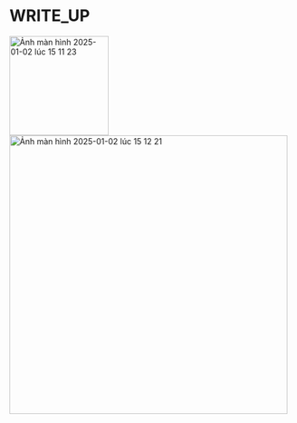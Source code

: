 # WRITE_UP

<img width="175" alt="Ảnh màn hình 2025-01-02 lúc 15 11 23" src="https://github.com/user-attachments/assets/9b6fe211-6da8-4411-9e4e-78ad79857466" />

<img width="491" alt="Ảnh màn hình 2025-01-02 lúc 15 12 21" src="https://github.com/user-attachments/assets/22c80ca3-ce73-4539-85db-b9866cc6f2fa" />
